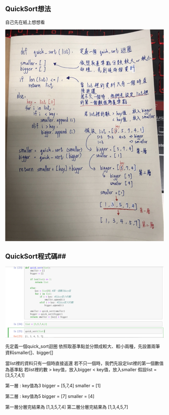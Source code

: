 ## QuickSort想法 ##
自己先在紙上想想看

![image](https://github.com/06170230/lulu/blob/master/image/quicksort.jpg)

## QuickSort程式碼##

![image](https://github.com/06170230/lulu/blob/master/image/quicksort%E7%A8%8B%E5%BC%8F%E7%A2%BC.PNG)

先定義一個quick_sort迴圈
依照取基準點並分類成較大、較小兩種，先設置兩筆資料smaller[]、bigger[]

當list裡的資料只有一個時直接返還
若不只一個時，我們先設定list裡的第一個數值為基準點
若list裡的數 > key值，放入bigger
            < key值，放入smaller
假設list = [3,5,7,4,1]

第一層 :
key值為3
bigger = [5,7,4]
smaller = [1]

第二層 : 
key值為5
bigger = [7]
smaller = [4]

第一層分層完結果為 [1,3,5,7,4]
第二層分層完結果為 [1,3,4,5,7]
